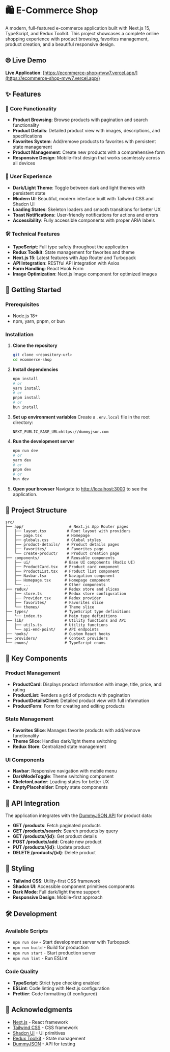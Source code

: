 # 🛍️ E-Commerce Shop

A modern, full-featured e-commerce application built with Next.js 15, TypeScript, and Redux Toolkit. This project showcases a complete online shopping experience with product browsing, favorites management, product creation, and a beautiful responsive design.

## 🌐 Live Demo

**Live Application**: [https://ecommerce-shop-mvw7.vercel.app/](https://ecommerce-shop-mvw7.vercel.app/)

## ✨ Features

### 🎯 Core Functionality
- **Product Browsing**: Browse products with pagination and search functionality
- **Product Details**: Detailed product view with images, descriptions, and specifications
- **Favorites System**: Add/remove products to favorites with persistent state management
- **Product Management**: Create new products with a comprehensive form
- **Responsive Design**: Mobile-first design that works seamlessly across all devices

### 🎨 User Experience
- **Dark/Light Theme**: Toggle between dark and light themes with persistent state
- **Modern UI**: Beautiful, modern interface built with Tailwind CSS and Shadcn UI
- **Loading States**: Skeleton loaders and smooth transitions for better UX
- **Toast Notifications**: User-friendly notifications for actions and errors
- **Accessibility**: Fully accessible components with proper ARIA labels

### 🛠️ Technical Features
- **TypeScript**: Full type safety throughout the application
- **Redux Toolkit**: State management for favorites and theme
- **Next.js 15**: Latest features with App Router and Turbopack
- **API Integration**: RESTful API integration with Axios
- **Form Handling**: React Hook Form 
- **Image Optimization**: Next.js Image component for optimized images

## 🚀 Getting Started

### Prerequisites

- Node.js 18+ 
- npm, yarn, pnpm, or bun

### Installation

1. **Clone the repository**
   ```bash
   git clone <repository-url>
   cd ecommerce-shop
   ```

2. **Install dependencies**
   ```bash
   npm install
   # or
   yarn install
   # or
   pnpm install
   # or
   bun install
   ```

3. **Set up environment variables**
   Create a `.env.local` file in the root directory:
   ```env
   NEXT_PUBLIC_BASE_URL=https://dummyjson.com
   ```

4. **Run the development server**
   ```bash
   npm run dev
   # or
   yarn dev
   # or
   pnpm dev
   # or
   bun dev
   ```

5. **Open your browser**
   Navigate to [http://localhost:3000](http://localhost:3000) to see the application.

## 📁 Project Structure

```
src/
├── app/                    # Next.js App Router pages
│   ├── layout.tsx         # Root layout with providers
│   ├── page.tsx           # Homepage
│   ├── globals.css        # Global styles
│   ├── product-details/   # Product details pages
│   ├── favorites/         # Favorites page
│   └── create-product/    # Product creation page
├── components/            # Reusable components
│   ├── ui/               # Base UI components (Radix UI)
│   ├── ProductCard.tsx   # Product card component
│   ├── ProductList.tsx   # Product list component
│   ├── Navbar.tsx        # Navigation component
│   ├── Homepage.tsx      # Homepage component
│   └── ...               # Other components
├── redux/                # Redux store and slices
│   ├── store.ts          # Redux store configuration
│   ├── Provider.tsx      # Redux provider
│   ├── favorites/        # Favorites slice
│   └── themes/           # Theme slice
├── types/                # TypeScript type definitions
│   └── index.ts          # Main type definitions
├── lib/                  # Utility functions and API
│   ├── utils.ts          # Utility functions
│   └── api-end-point/    # API endpoints
├── hooks/                # Custom React hooks
├── providers/            # Context providers
└── enums/                # TypeScript enums
```

## 🎯 Key Components

### Product Management
- **ProductCard**: Displays product information with image, title, price, and rating
- **ProductList**: Renders a grid of products with pagination
- **ProductDetailsClient**: Detailed product view with full information
- **ProductForm**: Form for creating and editing products

### State Management
- **Favorites Slice**: Manages favorite products with add/remove functionality
- **Theme Slice**: Handles dark/light theme switching
- **Redux Store**: Centralized state management

### UI Components
- **Navbar**: Responsive navigation with mobile menu
- **DarkModeToggle**: Theme switching component
- **SkeletonLoader**: Loading states for better UX
- **EmptyPlaceholder**: Empty state components

## 🔧 API Integration

The application integrates with the [DummyJSON API](https://dummyjson.com/) for product data:

- **GET /products**: Fetch paginated products
- **GET /products/search**: Search products by query
- **GET /products/{id}**: Get product details
- **POST /products/add**: Create new product
- **PUT /products/{id}**: Update product
- **DELETE /products/{id}**: Delete product

## 🎨 Styling

- **Tailwind CSS**: Utility-first CSS framework
- **Shadcn UI**: Accessible component primitives
components
- **Dark Mode**: Full dark/light theme support
- **Responsive Design**: Mobile-first approach


## 🛠️ Development

### Available Scripts

- `npm run dev` - Start development server with Turbopack
- `npm run build` - Build for production
- `npm run start` - Start production server
- `npm run lint` - Run ESLint

### Code Quality

- **TypeScript**: Strict type checking enabled
- **ESLint**: Code linting with Next.js configuration
- **Prettier**: Code formatting (if configured)

## 🙏 Acknowledgments

- [Next.js](https://nextjs.org/) - React framework
- [Tailwind CSS](https://tailwindcss.com/) - CSS framework
- [Shadcn UI](https://ui.shadcn.com/) - UI primitives
- [Redux Toolkit](https://redux-toolkit.js.org/) - State management
- [DummyJSON](https://dummyjson.com/) - API for testing

